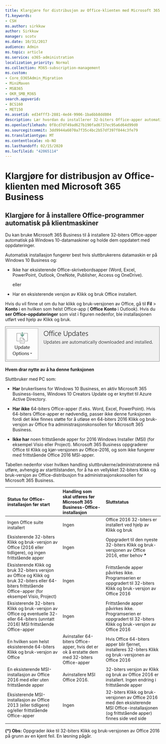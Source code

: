 ```yaml
---
title: Klargjøre for distribusjon av Office-klienten med Microsoft 365 Business
f1.keywords:
- CSH
ms.author: sirkkuw
author: Sirkkuw
manager: scotv
ms.date: 10/31/2017
audience: Admin
ms.topic: article
ms.service: o365-administration
localization_priority: Normal
ms.collection: M365-subscription-management
ms.custom:
- Core_O365Admin_Migration
- MiniMaven
- MSB365
- OKR_SMB_M365
search.appverid:
- BCS160
- MET150
ms.assetid: ed34fff3-2881-4ed4-9906-1ba6bb8dd804
description: Lær hvordan du installerer 32-biters Office-apper automatisk på Windows 10-datamaskiner og holder dem oppdatert.
ms.openlocfilehash: 0f8cd7df49ad627b190fad6737ec95a6d64d99d0
ms.sourcegitcommit: 3dd9944a6070a7f35c4bc2b57df397f844c3fe79
ms.translationtype: MT
ms.contentlocale: nb-NO
ms.lasthandoff: 02/15/2020
ms.locfileid: "42065114"
---
```

# <a name="prepare-for-office-client-deployment-by-microsoft-365-business"></a>Klargjøre for distribusjon av Office-klienten med Microsoft 365 Business

## <a name="prepare-to-automatically-install-office-apps-to-client-computers"></a>Klargjøre for å installere Office-programmer automatisk på klientmaskiner

Du kan bruke Microsoft 365 Business til å installere 32-biters Office-apper automatisk på Windows 10-datamaskiner og holde dem oppdatert med oppdateringer.
  
Automatisk installasjon fungerer best hvis sluttbrukerens datamaskin er på Windows 10 Business og:
  
- Ikke har eksisterende Office-skrivebordsapper (Word, Excel, PowerPoint, Outlook, OneNote, Publisher, Access og OneDrive).
    
    eller
    
- Har en eksisterende versjon av Klikk og bruk Office installert.
    
Hvis du vil finne ut om du har klikk og bruk-versjonen av Office, gå til **Fil** \> **Konto** i en hvilken som helst Office-app ( **Office Konto** i Outlook). Hvis du **ser Office-oppdateringer** som vist i figuren nedenfor, ble installasjonen utført ved hjelp av Klikk og bruk. 
  
![Screenshot of Office updates in Office app Account](../media/e3439380-fa43-4ed6-ae5d-64851c297df5.png)
  
 **Hvem drar nytte av å ha denne funksjonen**
  
Sluttbruker med PC som:
  
- **Har** brukerlisens for Windows 10 Business, en aktiv Microsoft 365 Business-lisens, Windows 10 Creators Update og er knyttet til Azure Active Directory. 
    
- **Har ikke** 64-biters Office-apper (f.eks. Word, Excel, PowerPoint). Hvis 64-biters Office-apper er nødvendig, passer ikke denne funksjonen fordi det ikke finnes støtte for å utløse en 64-biters 2016 Klikk og bruk-versjon av Office fra administrasjonskonsollen for Microsoft 365 Business. 
    
- **Ikke har** noen frittstående apper for 2016 Windows Installer (MSI) (for eksempel Visio eller Project). Microsoft 365 Business oppgraderer Office til Klikk og kjør-versjonen av Office-2016, og som ikke fungerer med frittstående Office 2016 MSI-apper. 
    
Tabellen nedenfor viser hvilken handling sluttbrukerne/administratorene må utføre, avhengig av starttilstanden, for å ha en vellykket 32-biters Klikk og bruk-versjon av Office-distribusjon fra administrasjonskonsollen for Microsoft 365 Business.
  
|**Status for Office-installasjon før start**|**Handling som skal utføres før Microsoft 365 Business-Office-installasjon**|**Sluttstatus**|
|:-----|:-----|:-----|
|Ingen Office suite installert  <br/> |Ingen  <br/> |Office 2016 32-biters er installert ved hjelp av Klikk og bruk  <br/> |
|Eksisterende 32-biters Klikk og bruk-versjon av Office (2016 eller tidligere), og ingen frittstående apper  <br/> |Ingen  <br/> |Oppgradert til den nyeste 32-biters Klikk og bruk-versjonen av Office 2016, etter behov **\*** <br/> |
|Eksisterende Klikk og bruk 32-biters versjon av Office og Klikk og bruk 32-biters eller 64-biters frittstående Office-apper (for eksempel Visio, Project)  <br/> |Ingen  <br/> |Frittstående apper påvirkes ikke. Programserien er oppgradert til 32-biters Klikk og bruk-versjon av Office 2016  <br/> |
|Eksisterende 32-biters Klikk og bruk-versjon av Office og eventuelle 32- eller 64-biters (unntatt 2016) MSI frittstående Office-apper  <br/> |Ingen  <br/> |Frittstående apper påvirkes ikke. Programserien er oppgradert til 32-biters Klikk og bruk-versjon av Office 2016  <br/> ||||
|En hvilken som helst eksisterende 64-biters Klikk og bruk-versjon av Office  <br/> |Avinstaller 64-biters Office-apper, hvis det er ok å erstatte dem med 32-biters Office-apper  <br/> |Hvis Office 64-biters apper blir fjernet, installeres 32-biters Klikk og bruk-versjonen av Office 2016  <br/> |
|En eksisterende MSI-installasjon av Office 2016 med eller uten frittstående apper  <br/> |Avinstallere MSI Office 2016.  <br/> |32-biters versjon av Klikk og bruk av Office 2016 er installert. Ingen endring i frittstående apper  <br/> |
|Eksisterende MSI-installasjon av Office 2013 (eller tidligere) og/eller frittstående Office-apper  <br/> |Ingen  <br/> |32-biters Klikk og bruk-versjonen av Office 2016 med den eksisterende MSI Office-installasjonen (og frittstående apper) finnes side ved side  <br/> |
||||
   
 **(\*) Obs:** Oppgrader ikke til 32-biters Klikk og bruk-versjonen av Office 2016 på grunn av en kjent feil. En løsning pågår. 
  
